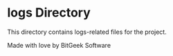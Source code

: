 # logs Directory

This directory contains logs-related files for the project.

Made with love by BitGeek Software
